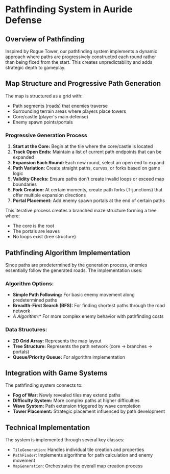 # Pathfinding System in Auride Defense

## Overview of Pathfinding

Inspired by Rogue Tower, our pathfinding system implements a dynamic approach where paths are progressively constructed each round rather than being fixed from the start. This creates unpredictability and adds strategic depth to gameplay.

## Map Structure and Progressive Path Generation

The map is structured as a grid with:
- Path segments (roads) that enemies traverse
- Surrounding terrain areas where players place towers
- Core/castle (player's main defense)
- Enemy spawn points/portals

### Progressive Generation Process

1. **Start at the Core:** Begin at the tile where the core/castle is located
2. **Track Open Ends:** Maintain a list of current path endpoints that can be expanded
3. **Expansion Each Round:** Each new round, select an open end to expand 
4. **Path Variation:** Create straight paths, curves, or forks based on game logic
5. **Validity Checks:** Ensure paths don't create invalid loops or exceed map boundaries
6. **Fork Creation:** At certain moments, create path forks (T-junctions) that offer multiple expansion directions
7. **Portal Placement:** Add enemy spawn portals at the end of certain paths

This iterative process creates a branched maze structure forming a tree where:
- The core is the root
- The portals are leaves
- No loops exist (tree structure)

## Pathfinding Algorithm Implementation

Since paths are predetermined by the generation process, enemies essentially follow the generated roads. The implementation uses:

### Algorithm Options:
- **Simple Path Following:** For basic enemy movement along predetermined paths
- **Breadth-First Search (BFS):** For finding shortest paths through the road network
- **A* Algorithm:** For more complex enemy behavior with pathfinding costs

### Data Structures:
- **2D Grid Array:** Represents the map layout
- **Tree Structure:** Represents the path network (core → branches → portals)
- **Queue/Priority Queue:** For algorithm implementation

## Integration with Game Systems

The pathfinding system connects to:
- **Fog of War:** Newly revealed tiles may extend paths
- **Difficulty System:** More complex paths at higher difficulties
- **Wave System:** Path extension triggered by wave completion
- **Tower Placement:** Strategic placement influenced by path development

## Technical Implementation

The system is implemented through several key classes:
- `TileGeneration`: Handles individual tile creation and properties
- `PathFinder`: Implements algorithms for path calculation and enemy movement
- `MapGeneration`: Orchestrates the overall map creation process
